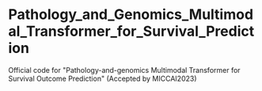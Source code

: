 # Pathology_and_Genomics_Multimodal_Transformer_for_Survival_Prediction
Official code for "Pathology-and-genomics Multimodal Transformer for Survival Outcome Prediction" (Accepted by MICCAI2023)
